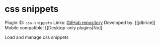 # css snippets

Plugin ID: `css-snippets`
Links: [GitHub repository](https://github.com/jdbrice/obsidian-css-snippets)
Developed by: [[jdbrice]]
Mobile compatible: [[Desktop-only plugins|No]]

Load and manage css snippets
